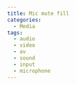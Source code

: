 ```yaml
---
title: Mic mute fill
categories:
  - Media
tags:
  - audio
  - video
  - av
  - sound
  - input
  - microphone
---
```

